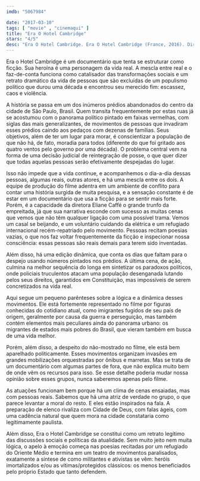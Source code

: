 ```yaml
---
imdb: "5067984"

date: "2017-03-10"
tags: [ "movie" , "cinemaqui" ]
title: "Era O Hotel Cambridge"
stars: "4/5"
desc: "Era O Hotel Cambridge. Era O Hotel Cambridge (France, 2016). Dirigido por Eliane Caffé. Escrito por Luis Alberto de Abreu, Eliane Caffé, Inês Figueiró. Com José Dumont (Apolo), Suely Franco (Gilda), Paulo Américo, Guylain Muskendi Lobobo, Gabriel Tonin (Kleiton), Thais Carvalho, Lucia Pulido (Special Appearance), Carmen Silva, Juliane Arguello (Uta)."
---
```

Era o Hotel Cambridge é um documentário que tenta se estruturar como ficção. Sua heroína é uma personagem da vida real. A mescla entre real e o faz-de-conta funciona como catalisador das transformações sociais e um retrato dramático da vida de pessoas que são excluídas de um populismo político que durou uma década e encontrou seu merecido fim: escassez, caos e violência.

A história se passa em um dos inúmeros prédios abandonados do centro da cidade de São Paulo, Brasil. Quem transita frequentemente por estas ruas já se acostumou com o panorama político pintado em faixas vermelhas, com siglas das mais generalizantes, de movimentos de pessoas que invadiram esses prédios caindo aos pedaços com dezenas de famílias. Seus objetivos, além de ter um lugar para morar, é conscientizar a população de que não há, de fato, moradia para todos (diferente do que foi gritado aos quatro ventos pelo governo por uma década). O problema central vem na forma de uma decisão judicial de reintegração de posse, o que quer dizer que todas aquelas pessoas serão efetivamente despejadas do lugar.

Isso não impede que a vida continue, e acompanhemos o dia-a-dia dessas pessoas, algumas reais, outras atores, e há uma mescla entre os dois. A equipe de produção do filme adentra em um ambiente de conflito para contar uma história surgida de muita pesquisa, e a sensação constante é de estar em um documentário que usa a ficção para se sentir mais forte. Porém, é a capacidade da diretora Eliane Caffé o grande trunfo da empreitada, já que sua narrativa esconde com sucesso as muitas cenas que vemos que não têm qualquer ligação com uma possível trama. Vemos um casal se beijando, e um voluntário cuidando da elétrica e um refugiado internacional recém-repatriado pelo movimento. Pessoas recitam poesias vazias, o que nos faz voltar frequentemente da ficção e inspecionar nossa consciência: essas pessoas são reais demais para terem sido inventadas.

Além disso, há uma edição dinâmica, que conta os dias que faltam para o despejo usando números pintados nos prédios. A última cena, de ação, culmina na melhor sequência do longa em sintetizar os paradoxos políticos, onde policiais truculentos atacam uma população desenganada lutando pelos seus direitos, garantidos em Constituição, mas impossíveis de serem concretizados na vida real.

Aqui segue um pequeno parênteses sobre a lógica e a dinâmica desses movimentos. Ele está fortemente representado no filme por figuras conhecidas do cotidiano atual, como imigrantes fugidos de seu país de origem, geralmente por causa da guerra e perseguição, mas também contém elementos mais peculiares ainda do panorama urbano: os migrantes de estados mais pobres do Brasil, que vieram também em busca de uma vida melhor.

Porém, além disso, a despeito do não-mostrado no filme, ele está bem aparelhado politicamente. Esses movimentos organizam invasões em grandes mobilizações orquestradas por ônibus e marretas. Mas se trata de um documentário com algumas partes de fora, que não explica muito bem de onde vêm os recursos para isso. Se esse detalhe poderia mudar nossa opinião sobre esses grupos, nunca saberemos apenas pelo filme.

As atuações funcionam bem porque há um clima de cenas ensaiadas, mas com pessoas reais. Sabemos que há uma atriz de verdade no grupo, o que parece levantar a moral do resto. E eles estão inspirados na fala. A preparação de elenco rivaliza com Cidade de Deus, com falas ágeis, com uma cadência natural que quem mora na cidade constataria como legitimamente paulista.

Além disso, Era o Hotel Cambridge se constitui como um retrato legítimo das discussões sociais e políticas da atualidade. Sem muito jeito nem muita lógica, o apelo à emoção começa nas poesias recitadas por um refugiado do Oriente Médio e termina em um teatro de movimentos paralisados, exatamente a síntese de como militantes e ativistas se vêm: heróis imortalizados e/ou as vítimas/protegidos clássicos: os menos beneficiados pelo próprio Estado que tanto defendem.

